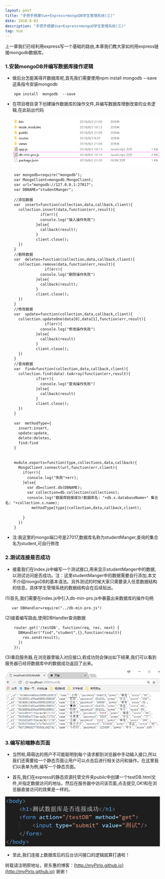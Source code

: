 ```yaml
---
layout: post
title: "手把手搭建Vue+Express+mongoDB学生管理系统(三)"
date: 2018-8-03 
description: "手把手搭建Vue+Express+mongoD学生管理系统(三)"
tag: Vue
---   
```

   

  上一章我们已经利用express写一个基础的路由,本章我们教大家如何用express链接mongodb数据库。

### 1.安装mongoDB并编写数据库操作逻辑

* 做后台怎能离得开数据库呢,首先我们需要使用npm install  mongodb  --save  这条指令安装mongodb

```
    npm install  mongodb  --save
```

* 在项目根目录下创建操作数据库的操作文件,并编写数据库增删改查的业务逻辑,在此贴出代码

  ![](/images/posts/vue/14.png)

```
    var mongodb=require("mongodb");
    var MongoClient=mongodb.MongoClient;
    var url="mongodb://127.0.0.1:27017";
    var DBNAME="studentManger";

    //添加数据
    var  insert=function(collection,data,callback,client){
      collection.insert(data,function(err,result){
                if(err){
                console.log("插入操作失败")
              }else{
                callback(result);
              }
              client.close();	
      })
    }
    //删除数据
    var  deletes=function(collection,data,callback,client){
      collection.remove(data,function(err,result){
                  if(err){
                console.log("删除操作失败")
              }else{ 	    
                callback(result);   
              }
              client.close();	
      })
    }
    //修改数据
    var  update=function(collection,data,callback,client){
      collection.updateOne(data[0],data[1],function(err,result){
                  if(err){
                console.log("修改操作失败")
              }else{ 
                callback(result)
              }
              client.close();	
      })
    }
    //查询数据
    var  find=function(collection,data,callback,client){
      collection.find(data).toArray(function(err,result){
              if(err){
                console.log("查询操作失败")
              }else{
                callback(result)
              }
              client.close();			
      })
    }

    var  methodType={
      insert:insert,
      update:update,
      delete:deletes,
      find:find
    }


    module.exports=function(type,collections,data,callback){
      MongoClient.connect(url,function(err,client){
        if(err){
          console.log("失败"+err);
        }else{
          var db=client.db(DBNAME);
          var collection=db.collection(collections);
          console.log("数据库链接成功!数据库名: "+db.s.databaseName+" 集合名: "+collection.s.name);
            methodType[type](collection,data,callback,client);
          
        }
      })
    }
```

* 注:我这里的mongo端口号是27017,数据库名称为studentManger,查询的集合名为student,可自行修改

### 2.测试连接是否成功 

* 接着我们在index.js中编写一个测试接口,用来显示studentManger中的数据,以测试访问是否成功。注：这里studentManger中的数据需要自行添加,本文不介绍mongoDB的基本语法。另外测试的时候大家只需要录入任意数据结构的信息。具体学生管理系统的数据结构会在后续贴出。

(1)首先,我们需要在index.js中引入db-min-pro.js中暴露出来数据库的操作句柄
```
   var DBHandler=require("../db-min-pro.js")
```
(2)接着编写路由,使用DBHandler查询数据
```
    router.get('/testDB', function(req, res, next) {
      DBHandler("find","student",{},function(result){
        res.send(result);
      })
    });
```
(3)重启服务器,在浏览器里输入对应接口,若成功则会弹出如下结果,我们可以看到服务器已经将数据库中的数据成功返回了出来。

![](/images/posts/vue/15.png)

### 3.编写前端静态页面

* 当然啦,萌萌达的用户不可能聪明到每个请求都到浏览器中手动输入接口,所以我们还需要给一个静态页面让用户可以点击后进行相关访问和操作。在这里我们以表单为例,编写一个静态页面。

* 首先,我们在express的静态资源托管文件夹pubilc中创建一个testDB.html文件,并指定数据访问的地址。然后在服务器中访问该页面,点击提交,OK!和在浏览器直接访问的效果是一样的。

![](/images/posts/vue/16.png)

* 至此,我们连接上数据库后的后台访问接口的逻辑就算打通啦！


转载请注明原地址，房东惠的博客：[http://myPirlo.github.io](http://myPirlo.github.io) 谢谢！
